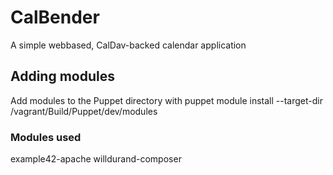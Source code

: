 # CalBender
A simple webbased, CalDav-backed calendar application

## Adding modules
Add modules to the Puppet directory with
puppet module install <module name> --target-dir /vagrant/Build/Puppet/dev/modules

### Modules used
example42-apache
willdurand-composer
